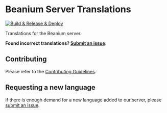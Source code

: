 # Beanium Server Translations

[![Build & Release & Deploy](https://github.com/BeaniumMC/translations/actions/workflows/build-and-deploy.yml/badge.svg)](https://github.com/BeaniumMC/translations/actions/workflows/build-and-deploy.yml)  

Translations for the Beanium server.  

**Found incorrect translations? [Submit an issue](https://github.com/BeaniumMC/translations/issues/new?template=translation-error.yml).**  

## Contributing

Please refer to the [Contributing Guidelines](./CONTRIBUTING.md).  

## Requesting a new language

If there is enough demand for a new language added to our server, please [submit an issue](https://github.com/BeaniumMC/translations/issues/new?template=language-request.yml).  
